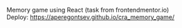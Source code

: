 Memory game using React (task from frontendmentor.io)</br>
Deploy: https://aperegontsev.github.io/cra_memory_game/
